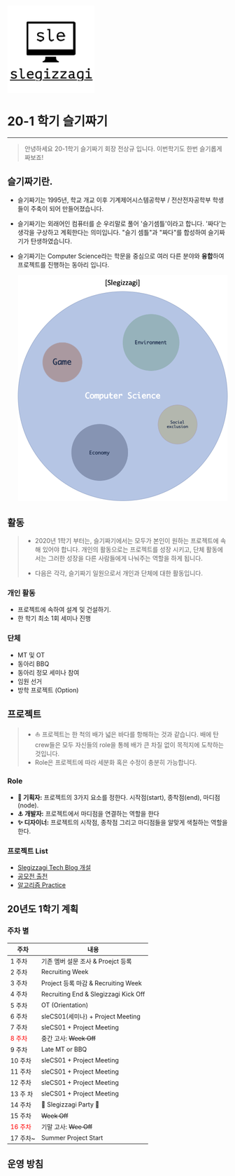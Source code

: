![slegizzagi](./src/slegizzagi.png)

# 20-1 학기 슬기짜기

---

> 안녕하세요 20-1학기 슬기짜기 회장 전상규 입니다. 이번학기도 한번 슬기롭게 짜보죠!

## 슬기짜기란.

*  슬기짜기는 1995년, 학교 개교 이후 기계제어시스템공학부 / 전산전자공학부 학생들이 주축이 되어 만들어졌습니다.

* 슬기짜기는 외래어인 컴퓨터를 순 우리말로 풀어 '슬기셈틀'이라고 합니다. '짜다'는 생각을 구상하고 계획한다는 의미입니다. "슬기 셈틀"과 "짜다"를 합성하여 슬기짜기가 탄생하였습니다.

* 슬기짜기는 Computer Science라는 학문을 중심으로 여러 다른 분야와  **융합**하여 프로젝트를 진행하는 동아리 입니다.

  ![image-20200229172830325](./src/computer-science.png)

  

## 활동

> * 2020년 1학기 부터는, 슬기짜기에서는 모두가 본인이 원하는 프로젝트에 속해 있어야 합니다. 개인의 활동으로는 프로젝트를 성장 시키고, 단체 활동에서는 그러한 성장을 다른 사람들에게 나눠주는 역할을 하게 됩니다.
>
> * 다음은 각각, 슬기짜기 일원으로서 개인과 단체에 대한 활동입니다. 

### 개인 활동

* 프로젝트에 속하여 설계 및 건설하기.
* 한 학기 최소 1회 세미나 진행

### 단체

* MT 및 OT
* 동아리 BBQ
* 동아리 정모 세미나 참여
* 임원 선거
* 방학 프로젝트 (Option)

## 프로젝트

> * :sailboat: 프로젝트는 한 척의 배가 넓은 바다를 항해하는 것과 같습니다. 배에 탄 crew들은 모두 자신들의 role을 통헤 배가 큰 차질 없이 목적지에 도착하는 것입니다.
> * Role은 프로젝트에 따라 세분화 혹은 수정이 충분히 가능합니다.

### Role

* **:telescope: 기획자:** 프로젝트의 3가지 요소를 정한다. 시작점(start), 종착점(end), 마디점(node).
* **:anchor: 개발자:** 프로젝트에서 마디점을 연결하는 역할을 한다
* **:sparkles: 디자이너:** 프로젝트의 시작점, 종착점 그리고 마디점들을 알맞게 색칠하는 역할을 한다.

### 프로젝트 List

* [Slegizzagi Tech Blog 개설](./)
* [공모전 출전](./)
* [알고리즘 Practice](./)

## 20년도 1학기 계획

### 주차 별

| 주차                               | 내용                                 |
| ---------------------------------- | ------------------------------------ |
| 1 주차                             | 기존 멤버 설문 조사 & Proejct 등록   |
| 2 주차                             | Recruiting Week                      |
| 3 주차                             | Project 등록 마감 & Recruiting Week  |
| 4 주차                             | Recruiting End & Slegizzagi Kick Off |
| 5 주차                             | OT (Orientation)                     |
| 6 주차                             | sleCS01(세미나) + Project Meeting    |
| 7 주차                             | sleCS01 + Project Meeting            |
| <font color = "red">8 주차</font>  | 중간 고사: ~~Week Off~~              |
| 9 주차                             | Late MT or BBQ                       |
| 10 주차                            | sleCS01 + Project Meeting            |
| 11 주차                            | sleCS01 + Project Meeting            |
| 12 주차                            | sleCS01 + Project Meeting            |
| 13 주 차                           | sleCS01 + Project Meeting            |
| 14 주차                            | :tada: ​Slegizzagi Party :pizza: ​​     |
| 15 주차                            | ~~Week Off~~                         |
| <font color = "red">16 주차</font> | 기말 고사: ~~Wee Off~~               |
| 17 주차~                           | Summer Project Start                 |

## 운영 방침

